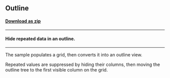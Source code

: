## Outline
#### [Download as zip](https://grapecity.github.io/DownGit/#/home?url=https://github.com/GrapeCity/ComponentOne-WinForms-Samples/tree/master/NetFramework\FlexGrid\CS\Outline)
____
#### Hide repeated data in an outline.
____
The sample populates a grid, then converts it into an outline view. 

Repeated values are suppressed by hiding their columns, then moving the outline tree to the first visible column on the grid. 